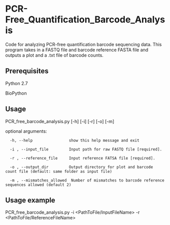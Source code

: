# PCR-Free_Quantification_Barcode_Analysis
Code for analyzing PCR-free quantification barcode sequencing data. This program takes in a FASTQ file and barcode reference FASTA file and outputs a plot and a .txt file of barcode counts.

## Prerequisites
Python 2.7

BioPython

## Usage
PCR_free_barcode_analysis.py [-h] [-i] [-r] [-o] [-m]

optional arguments:

      -h, --help                show this help message and exit

      -i , --input_file         Input path for raw FASTQ file [required].

      -r , --reference_file     Input reference FATSA file [required].

      -o , --output_dir         Output directory for plot and barcode count file (default: same folder as input file)

      -m , --mismatches_allowed  Number of mismatches to barcode reference sequences allowed (default 2)
  
## Usage example
PCR_free_barcode_analysis.py -i <PathToFile/InputFileName> -r <PathToFile/ReferenceFileName>
